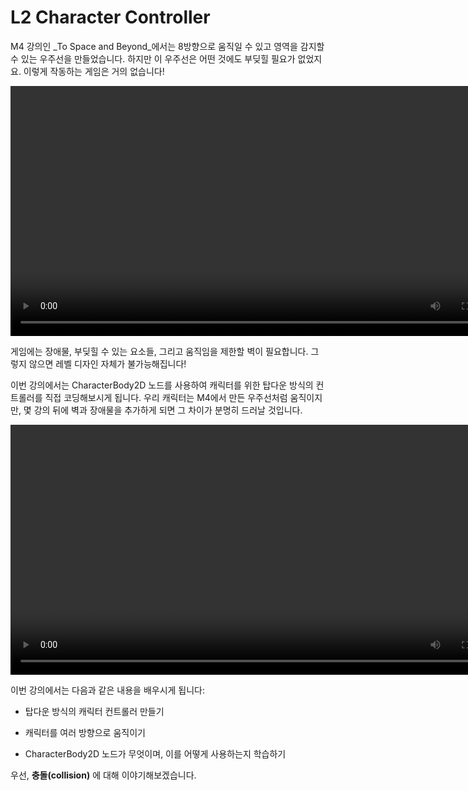 # L2 Character Controller

M4 강의인 _To Space and Beyond_에서는 8방향으로 움직일 수 있고 영역을 감지할 수 있는 우주선을 만들었습니다.
하지만 이 우주선은 어떤 것에도 부딪힐 필요가 없었지요. 이렇게 작동하는 게임은 거의 없습니다!

<video controls width="800" preload="metadata" playsinline>
  <source src="/GDQUEST/2D/M9_Top_Down_Movement/L2_Character_Controller/videos/050_ship_with_steering 3.mp4" type="video/mp4">
  동영상을 보려면 브라우저가 video 태그를 지원해야 합니다.
</video>

게임에는 장애물, 부딪힐 수 있는 요소들, 그리고 움직임을 제한할 벽이 필요합니다. 그렇지 않으면 레벨 디자인 자체가 불가능해집니다!

이번 강의에서는 CharacterBody2D 노드를 사용하여 캐릭터를 위한 탑다운 방식의 컨트롤러를 직접 코딩해보시게 됩니다. 
우리 캐릭터는 M4에서 만든 우주선처럼 움직이지만, 몇 강의 뒤에 벽과 장애물을 추가하게 되면 그 차이가 분명히 드러날 것입니다.

<video controls width="800" preload="metadata" playsinline>
  <source src="/GDQUEST/2D/M9_Top_Down_Movement/L2_Character_Controller/videos/020_character_010_runner.mp4" type="video/mp4">
  동영상을 보려면 브라우저가 video 태그를 지원해야 합니다.
</video>

이번 강의에서는 다음과 같은 내용을 배우시게 됩니다:

- 탑다운 방식의 캐릭터 컨트롤러 만들기
    
- 캐릭터를 여러 방향으로 움직이기
    
- CharacterBody2D 노드가 무엇이며, 이를 어떻게 사용하는지 학습하기
    
우선, **충돌(collision)** 에 대해 이야기해보겠습니다.

